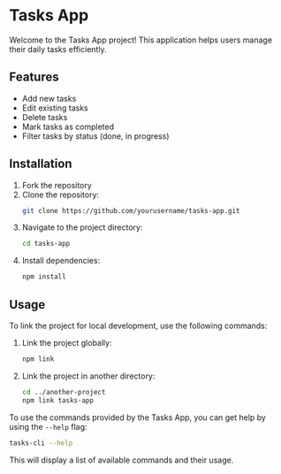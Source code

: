 # Tasks App

Welcome to the Tasks App project! This application helps users manage their daily tasks efficiently.

## Features

- Add new tasks
- Edit existing tasks
- Delete tasks
- Mark tasks as completed
- Filter tasks by status (done, in progress)

## Installation

1. Fork the repository
2. Clone the repository:
   ```sh
   git clone https://github.com/yourusername/tasks-app.git
   ```
3. Navigate to the project directory:
   ```sh
   cd tasks-app
   ```
4. Install dependencies:
   ```sh
   npm install
   ```

## Usage

To link the project for local development, use the following commands:

1. Link the project globally:

   ```sh
   npm link
   ```

2. Link the project in another directory:
   ```sh
   cd ../another-project
   npm link tasks-app
   ```

To use the commands provided by the Tasks App, you can get help by using the `--help` flag:

```sh
tasks-cli --help
```

This will display a list of available commands and their usage.
